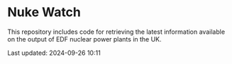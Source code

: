 # Nuke Watch

This repository includes code for retrieving the latest information available on the output of EDF nuclear power plants in the UK.

Last updated: 2024-09-26 10:11
